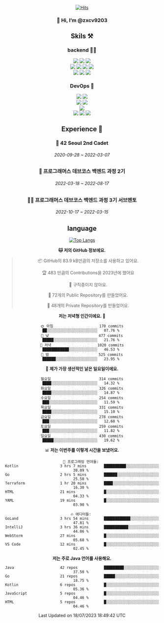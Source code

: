 <div align="center">

[![Hits](https://hits.seeyoufarm.com/api/count/incr/badge.svg?url=https%3A%2F%2Fgithub.com%2Fzxcv9203%2Fhit-counter&count_bg=%23FF7272&title_bg=%23324C2E&icon=codeigniter.svg&icon_color=%23DD5B5B&title=%EB%B0%A9%EB%AC%B8%EC%9E%90&edge_flat=false)](https://hits.seeyoufarm.com)
  
### 👋 Hi, I’m @zxcv9203

## Skils ⚒️
### backend 🧑‍💻
  
<img src="https://img.shields.io/badge/Java-FF6600?style=flat-square&logo=buymeacoffee&logoColor=white"/>
<img src="https://img.shields.io/badge/Go-0099FF?style=flat-square&logo=go&logoColor=white"/>
<img src="https://img.shields.io/badge/Kotlin-7F52FF?style=flat-square&logo=kotlin&logoColor=white"/>
  
  
<br />
  
<img src="https://img.shields.io/badge/Spring-339933?style=flat-square&logo=Spring&logoColor=white"/>
<img src="https://img.shields.io/badge/Spring Boot-339933?style=flat-square&logo=Spring Boot&logoColor=white"/>
<img src="https://img.shields.io/badge/Spring Security-339933?style=flat-square&logo=Spring Security&logoColor=white"/>
  
<img src="https://img.shields.io/badge/Spring Data JPA-339933?style=flat-square&logo=Hibernate&logoColor=white"/>

<br />
  
  <img src="https://img.shields.io/badge/mysql-0099FF?style=flat-square&logo=mysql&logoColor=white"/>
  <img src="https://img.shields.io/badge/mariadb-0099FF?style=flat-square&logo=mariadb&logoColor=white"/>
  <img src="https://img.shields.io/badge/mongoDB-47A248?style=flat-square&logo=mongodb&logoColor=white"/>
  
  
### DevOps 🚀
  
  <img src="https://img.shields.io/badge/docker-2496ED?style=flat-square&logo=docker&logoColor=white"/>
  <img src="https://img.shields.io/badge/kubernetes-326CE5?style=flat-square&logo=kubernetes&logoColor=white"/>
  
  <br />
  
  <img src="https://img.shields.io/badge/Github Actions-2088FF?style=flat-square&logo=githubactions&logoColor=white"/>
  <img src="https://img.shields.io/badge/Jenkins-D24939?style=flat-square&logo=jenkins&logoColor=white"/>
  
  
  <br />
  <img src="https://img.shields.io/badge/terraform-7B42BC?style=flat-square&logo=terraform&logoColor=white"/>
  
  <br />
  <img src="https://img.shields.io/badge/Amazon AWS-232F3E?style=flat-square&logo=Amazon AWS&logoColor=white"/>

  <img src="https://img.shields.io/badge/GCP-4285F4?style=flat-square&logo=googlecloud&logoColor=white"/>
  <img src="https://img.shields.io/badge/NCP-03C75A?style=flat-square&logo=naver&logoColor=white"/>
  
  
  
## Experience 🏃
  
### 🏫 42 Seoul 2nd Cadet
  ###### 2020-09-28 ~ 2022-03-07
  
### 🏫 프로그래머스 데브코스 백엔드 과정 2기 
  ###### 2022-03-18 ~ 2022-08-17
  
### 🧑‍🏫 프로그래머스 데브코스 백엔드 과정 3기 서브멘토 
  ###### 2022-10-17 ~ 2022-03-15

## language

[![Top Langs](https://github-readme-stats.vercel.app/api/top-langs/?username=zxcv9203&hide=html&exclude_repo=zxcv9203.github.io,golB&theme=grate-gatsby)](https://github.com/zxcv9203/github-readme-stats)
  
<!--START_SECTION:waka-->
**🐱 저의 GitHub 정보에요.** 

> 📦 GitHub의 83.9 kB만큼의 저장소를 사용하고 있어요. 
 > 
> 🏆 483 만큼의 Contributions을 2023년에 했어요
 > 
> 🚫 구직중이지 않아요.
 > 
> 📜 72개의 Public Repository를 만들었어요. 
 > 
> 🔑 48개의 Private Repository를 만들었어요. 
 > 
**저는 저녁형 인간이에요. 🦉** 

```text
🌞 아침                     170 commits         ██░░░░░░░░░░░░░░░░░░░░░░░   07.76 % 
🌆 낮　                     477 commits         █████░░░░░░░░░░░░░░░░░░░░   21.76 % 
🌃 저녁                     1020 commits        ████████████░░░░░░░░░░░░░   46.53 % 
🌙 밤　                     525 commits         ██████░░░░░░░░░░░░░░░░░░░   23.95 % 
```
📅 **제가 가장 생산적인 날은 일요일이에요.** 

```text
월요일                      314 commits         ████░░░░░░░░░░░░░░░░░░░░░   14.32 % 
화요일                      326 commits         ████░░░░░░░░░░░░░░░░░░░░░   14.87 % 
수요일                      254 commits         ███░░░░░░░░░░░░░░░░░░░░░░   11.59 % 
목요일                      331 commits         ████░░░░░░░░░░░░░░░░░░░░░   15.10 % 
금요일                      278 commits         ███░░░░░░░░░░░░░░░░░░░░░░   12.68 % 
토요일                      259 commits         ███░░░░░░░░░░░░░░░░░░░░░░   11.82 % 
일요일                      430 commits         █████░░░░░░░░░░░░░░░░░░░░   19.62 % 
```


📊 **저는 이번주를 이렇게 시간을 보냈어요.** 

```text
💬 프로그래밍 언어들: 
Kotlin                   3 hrs 7 mins        ██████████░░░░░░░░░░░░░░░   38.09 % 
Go                       2 hrs 5 mins        ██████░░░░░░░░░░░░░░░░░░░   25.50 % 
Terraform                1 hr 20 mins        ████░░░░░░░░░░░░░░░░░░░░░   16.30 % 
HTML                     21 mins             █░░░░░░░░░░░░░░░░░░░░░░░░   04.33 % 
YAML                     19 mins             █░░░░░░░░░░░░░░░░░░░░░░░░   03.90 % 

🔥 에디터들: 
GoLand                   3 hrs 54 mins       ████████████░░░░░░░░░░░░░   47.81 % 
IntelliJ                 3 hrs 36 mins       ███████████░░░░░░░░░░░░░░   44.06 % 
WebStorm                 27 mins             █░░░░░░░░░░░░░░░░░░░░░░░░   05.68 % 
VS Code                  12 mins             █░░░░░░░░░░░░░░░░░░░░░░░░   02.45 % 
```

**저는 주로 Java 언어를 사용해요.** 

```text
Java                     42 repos            █████████░░░░░░░░░░░░░░░░   37.50 % 
Go                       21 repos            █████░░░░░░░░░░░░░░░░░░░░   18.75 % 
Kotlin                   6 repos             █░░░░░░░░░░░░░░░░░░░░░░░░   05.36 % 
JavaScript               5 repos             █░░░░░░░░░░░░░░░░░░░░░░░░   04.46 % 
HTML                     5 repos             █░░░░░░░░░░░░░░░░░░░░░░░░   04.46 % 
```




 Last Updated on 18/07/2023 18:49:42 UTC
<!--END_SECTION:waka-->
  
</div>

